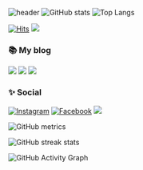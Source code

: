 ![header](https://capsule-render.vercel.app/api?type=waving&color=gradient&height=200&section=header&text=Jiyoung%20Kim&fontSize=70&fontColor=FFFFFF&animation=twinkling)
![GitHub stats](https://github-readme-stats.vercel.app/api?username=jiyeong1004&show_icons=true&hide_border=true&count_private=true)
![Top Langs](https://github-readme-stats.vercel.app/api/top-langs/?username=jiyeong1004&layout=compact&langs_count=81)

<!-- 방문자 수 -->
[![Hits](https://hits.seeyoufarm.com/api/count/incr/badge.svg?url=https%3A%2F%2Fgithub.com%2Fjiyeong1004&count_bg=%2379C83D&title_bg=%23555555&icon=&icon_color=%23E7E7E7&title=hits&edge_flat=false)](https://hits.seeyoufarm.com)
<a href="https://github.com/jiyeong1004/MyProfile"><img src="https://img.shields.io/badge/MyProfile-6CFFFF?style=for-the-square&logoColor=white"></a>

### 📚 My blog
<a href="https://java-coding.tistory.com"><img src="https://img.shields.io/badge/Tistory-black?style=for-the-square&logo=t-mobile&logoColor=white"></a>
<a href="https://blog.naver.com/codingjy1004"><img src="https://img.shields.io/badge/Naver Blog-ABF200?style=for-the-square&logo=Naver&logoColor=white"/></a>
<a href="https://velog.io/@jiyeong1004" target="_blank"><img src="https://img.shields.io/badge/Velog-20c997?style=for-the-square&logo=Vimeo&logoColor=white"/> </a>
<!-- <a href="#"><img src="https://img.shields.io/badge/YouTube-FF0000?style=for-the-square&logo=youtube&logoColor=white"></a> -->
<!-- <a><img src="https://img.shields.io/badge/codingjy1004@naver.com-ABF200?style=flat-square&logo=Naver&logoColor=white"/></a> -->

### ✨ Social
<a href="https://www.instagram.com/jiyoung_0i/" target="_blank"><img alt="Instagram" src="https://img.shields.io/badge/Instagram%20-%23E4405F.svg?&style=for-the-square&logo=Instagram&logoColor=white"/></a>
<a href="https://www.facebook.com/profile.php?id=100011407748472" target="_blank"><img alt="Facebook" src="https://img.shields.io/badge/Facebook%20-%231877F2.svg?&style=for-the-square&logo=Facebook&logoColor=white"/></a>
<a href="https://www.rocketpunch.com/@codingjy1004"><img src="https://img.shields.io/badge/Rocket Punch-6B66FF?style=for-the-square"></a>
<!-- <a href="" target="_blank"><img alt="Gmail" src="https://img.shields.io/badge/Gmail-D14836?style=flat-square&logo=gmail&logoColor=white" /></a> -->

<!-- ### 🌱 My Contributions
![contributions](https://ghchart.rshah.org/jiyeong1004) -->

![GitHub metrics](https://metrics.lecoq.io/jiyeong1004)

![GitHub streak stats](https://github-readme-streak-stats.herokuapp.com/?user=jiyeong1004)

![GitHub Activity Graph](https://activity-graph.herokuapp.com/graph?username=jiyeong1004)
